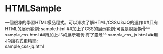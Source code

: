 # HTMLSample
一個很棒的學習HTML樣品程式。可以漸次了解HTML/CSS/JS/JQ的運作
##只有HTML的展示範例:
  sample.html
##加上了CSS的展示範例:可說是脫胎換骨^^
  sample_css.html
##再加上JS的展示範例:有了靈魂^^
  sample_css_js.html
##用JQ讓程式更精簡:  
  sample_css-jq.html
